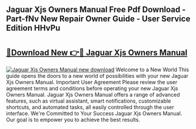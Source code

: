 ## Jaguar Xjs Owners Manual Free Pdf Download - Part-fNv New Repair Owner Guide - User Service Edition HHvPu

# <h2><a href="http://bc55927.oget.top/?id=Jaguar+Xjs+Owners+Manual">🔗Download New 👉🔴 Jaguar Xjs Owners Manual</a></h2>

[![Jaguar Xjs Owners Manual new download](https://i.imgur.com/5g1atiW.png)](http://bc55927.oget.top/?id=Jaguar+Xjs+Owners+Manual)
Welcome to a New World This guide opens the doors to a new world of possibilities with your new Jaguar Xjs Owners Manual. Important User Agreement Please review the user agreement terms and conditions before operating your new Jaguar Xjs Owners Manual. Jaguar Xjs Owners Manual offers a range of advanced features, such as virtual assistant, smart notifications, customizable shortcuts, and automated tasks, all easily controlled through the user interface. We're Committed to Your Success Jaguar Xjs Owners Manual. Our goal is to empower you to achieve the best results.
